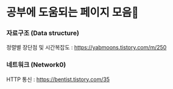 # 공부에 도움되는 페이지 모음📙

### 자료구조 (Data structure)  
정렬별 장단점 및 시간복잡도 : https://yabmoons.tistory.com/m/250

### 네트워크 (Network0)  
HTTP 통신 : https://bentist.tistory.com/35  
